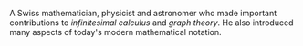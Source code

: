 A Swiss mathematician, physicist and astronomer who made important contributions
to *infinitesimal calculus* and *graph theory*. He also introduced many aspects
of today's modern mathematical notation.
